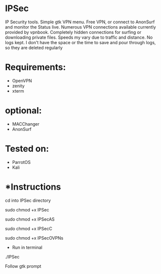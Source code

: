 # IPSec
  IP Security tools. Simple gtk VPN menu. Free VPN, or connect to AnonSurf and monitor the Status live.
  Numerous VPN connections available currently provided by vpnbook. Completely hidden connections for surfing or downloading private files.
  Speeds my vary due to traffic and distance.  No logs kept. I don't have the space or the time to save and pour through logs, so they are deleted regularly
# Requirements:
- OpenVPN
- zenity
- xterm
# optional: 
- MACChanger
- AnonSurf

# Tested on:
- ParrotOS
- Kali

# *Instructions 
  cd into IPSec directory 
  
  sudo chmod +x IPSec
  
  sudo chmod +x IPSecAS
  
  sudo chmod +x IPSecC
  
  sudo chmod +x IPSecOVPNs
  
 - Run in terminal
  
  ./IPSec
  
  Follow gtk prompt
#
#
#
